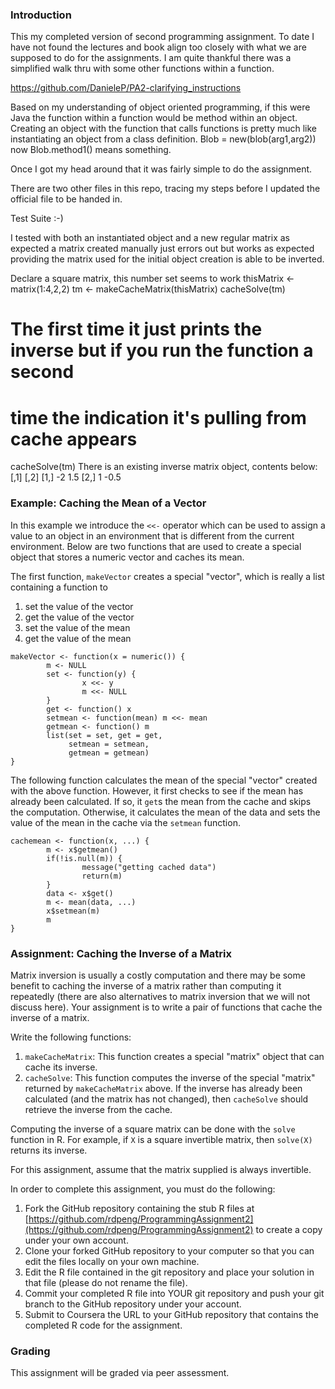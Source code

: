 ### Introduction

This my completed version of second programming assignment.
To date I have not found the lectures and book align too closely with 
what we are supposed to do for the assignments. I am quite thankful there was a
simplified walk thru with some other functions within a function.

https://github.com/DanieleP/PA2-clarifying_instructions

Based on my understanding of object oriented programming, if this were Java the 
function within a function would be method within an object. Creating an object
with the function that calls functions is pretty much like instantiating an
object from a class definition. Blob = new(blob(arg1,arg2)) now Blob.method1()
means something.

Once I got my head around that it was fairly simple to do the assignment.

There are two other files in this repo, tracing my steps before I updated the 
official file to be handed in.

Test Suite :-)

I tested with both an instantiated object and a new regular matrix
as expected a matrix created manually just errors out but works as expected 
providing the matrix used for the initial object creation is able to be inverted.

Declare a square matrix, this number set seems to work
thisMatrix <- matrix(1:4,2,2)
tm <- makeCacheMatrix(thisMatrix)
cacheSolve(tm)
# The first time it just prints the inverse but if you run the function a second
# time the indication it's pulling from cache appears

cacheSolve(tm)
There is an existing inverse matrix object, contents below:
     [,1] [,2]
[1,]   -2  1.5
[2,]    1 -0.5


### Example: Caching the Mean of a Vector

In this example we introduce the `<<-` operator which can be used to
assign a value to an object in an environment that is different from the
current environment. Below are two functions that are used to create a
special object that stores a numeric vector and caches its mean.

The first function, `makeVector` creates a special "vector", which is
really a list containing a function to

1.  set the value of the vector
2.  get the value of the vector
3.  set the value of the mean
4.  get the value of the mean

<!-- -->

    makeVector <- function(x = numeric()) {
            m <- NULL
            set <- function(y) {
                    x <<- y
                    m <<- NULL
            }
            get <- function() x
            setmean <- function(mean) m <<- mean
            getmean <- function() m
            list(set = set, get = get,
                 setmean = setmean,
                 getmean = getmean)
    }

The following function calculates the mean of the special "vector"
created with the above function. However, it first checks to see if the
mean has already been calculated. If so, it `get`s the mean from the
cache and skips the computation. Otherwise, it calculates the mean of
the data and sets the value of the mean in the cache via the `setmean`
function.

    cachemean <- function(x, ...) {
            m <- x$getmean()
            if(!is.null(m)) {
                    message("getting cached data")
                    return(m)
            }
            data <- x$get()
            m <- mean(data, ...)
            x$setmean(m)
            m
    }

### Assignment: Caching the Inverse of a Matrix

Matrix inversion is usually a costly computation and there may be some
benefit to caching the inverse of a matrix rather than computing it
repeatedly (there are also alternatives to matrix inversion that we will
not discuss here). Your assignment is to write a pair of functions that
cache the inverse of a matrix.

Write the following functions:

1.  `makeCacheMatrix`: This function creates a special "matrix" object
    that can cache its inverse.
2.  `cacheSolve`: This function computes the inverse of the special
    "matrix" returned by `makeCacheMatrix` above. If the inverse has
    already been calculated (and the matrix has not changed), then
    `cacheSolve` should retrieve the inverse from the cache.

Computing the inverse of a square matrix can be done with the `solve`
function in R. For example, if `X` is a square invertible matrix, then
`solve(X)` returns its inverse.

For this assignment, assume that the matrix supplied is always
invertible.

In order to complete this assignment, you must do the following:

1.  Fork the GitHub repository containing the stub R files at
    [https://github.com/rdpeng/ProgrammingAssignment2](https://github.com/rdpeng/ProgrammingAssignment2)
    to create a copy under your own account.
2.  Clone your forked GitHub repository to your computer so that you can
    edit the files locally on your own machine.
3.  Edit the R file contained in the git repository and place your
    solution in that file (please do not rename the file).
4.  Commit your completed R file into YOUR git repository and push your
    git branch to the GitHub repository under your account.
5.  Submit to Coursera the URL to your GitHub repository that contains
    the completed R code for the assignment.

### Grading

This assignment will be graded via peer assessment.
